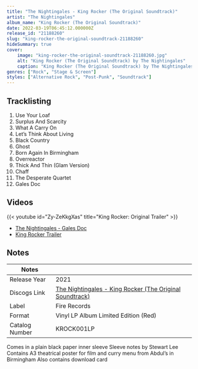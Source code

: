 ```yaml
---
title: "The Nightingales - King Rocker (The Original Soundtrack)"
artist: "The Nightingales"
album_name: "King Rocker (The Original Soundtrack)"
date: 2022-03-19T06:45:12.000000Z
release_id: "21188260"
slug: "king-rocker-the-original-soundtrack-21188260"
hideSummary: true
cover:
    image: "king-rocker-the-original-soundtrack-21188260.jpg"
    alt: "King Rocker (The Original Soundtrack) by The Nightingales"
    caption: "King Rocker (The Original Soundtrack) by The Nightingales"
genres: ["Rock", "Stage & Screen"]
styles: ["Alternative Rock", "Post-Punk", "Soundtrack"]
---
```


## Tracklisting
1. Use Your Loaf
2. Surplus And Scarcity
3. What A Carry On
4. Let’s Think About Living
5. Black Country
6. Ghost
7. Born Again In Birmingham
8. Overreactor
9. Thick And Thin (Glam Version)
10. Chaff
11. The Desperate Quartet
12. Gales Doc




## Videos
{{< youtube id="Zy-ZeKkgXas" title="King Rocker: Original Trailer" >}}
- [The Nightingales - Gales Doc](https://www.youtube.com/watch?v=jDeAxCQIcGM)
- [King Rocker Trailer](https://www.youtube.com/watch?v=VukUbf6DPyY)

## Notes
| Notes          |             |
| ---------------| ----------- |
| Release Year   | 2021 |
| Discogs Link   | [The Nightingales - King Rocker (The Original Soundtrack)](https://www.discogs.com/release/21188260-The-Nightingales-King-Rocker-The-Original-Soundtrack) |
| Label          | Fire Records |
| Format         | Vinyl LP Album Limited Edition (Red) |
| Catalog Number | KROCK001LP |

Comes in a plain black paper inner sleeve
Sleeve notes by Stewart Lee
Contains A3 theatrical poster for film and curry menu from Abdul’s in Birmingham
Also contains download card
